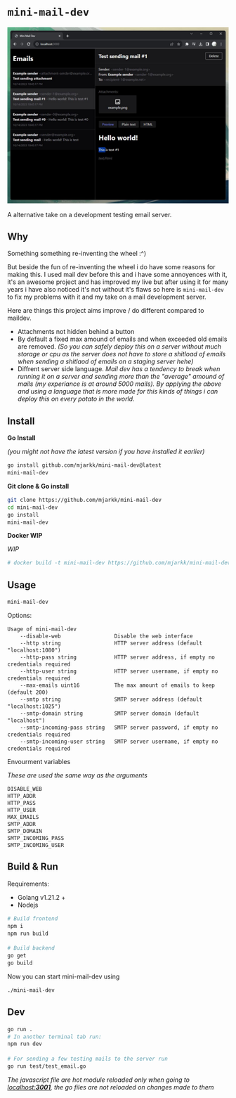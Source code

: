 # `mini-mail-dev`

![Screenshot](/screenshot.jpg?raw=true "Screnshot")

A alternative take on a development testing email server.

## Why

Something something re-inventing the wheel :^)

But beside the fun of re-inventing the wheel i do have some reasons for making this.
I used mail dev before this and i have some annoyences with it, it's an awesome project and has improved my live but after using it for many years i have also noticed it's not without it's flaws so here is `mini-mail-dev` to fix my problems with it and my take on a mail development server.

Here are things this project aims improve / do different compared to maildev.

- Attachments not hidden behind a button
- By default a fixed max amound of emails and when exceeded old emails are removed. _(So you can safely deploy this on a server without much storage or cpu as the server does not have to store a shitload of emails when sending a shitlaod of emails on a staging server hehe)_
- Diffrent server side language. _Mail dev has a tendency to break when running it on a server and sending more than the "average" amound of mails (my experiance is at around 5000 mails). By applying the above and using a language that is more made for this kinds of things i can deploy this on every potato in the world._

## Install

**Go Install**

_(you might not have the latest version if you have installed it earlier)_

```bash
go install github.com/mjarkk/mini-mail-dev@latest
mini-mail-dev
```

**Git clone & Go install**

```bash
git clone https://github.com/mjarkk/mini-mail-dev
cd mini-mail-dev
go install
mini-mail-dev
```

**Docker WIP**

_WIP_

```bash
# docker build -t mini-mail-dev https://github.com/mjarkk/mini-mail-dev.git#main
```

## Usage

```sh
mini-mail-dev
```

Options:

```
Usage of mini-mail-dev
    --disable-web                 Disable the web interface
    --http string                 HTTP server address (default "localhost:1080")
    --http-pass string            HTTP server address, if empty no credentials required
    --http-user string            HTTP server username, if empty no credentials required
    --max-emails uint16           The max amount of emails to keep (default 200)
    --smtp string                 SMTP server address (default "localhost:1025")
    --smtp-domain string          SMTP server domain (default "localhost")
    --smtp-incoming-pass string   SMTP server password, if empty no credentials required
    --smtp-incoming-user string   SMTP server username, if empty no credentials required
```

Envourment variables

_These are used the same way as the arguments_

```
DISABLE_WEB
HTTP_ADDR
HTTP_PASS
HTTP_USER
MAX_EMAILS
SMTP_ADDR
SMTP_DOMAIN
SMTP_INCOMING_PASS
SMTP_INCOMING_USER
```

## Build & Run

Requirements:

- Golang v1.21.2 +
- Nodejs

```bash
# Build frontend
npm i
npm run build

# Build backend
go get
go build
```

Now you can start mini-mail-dev using

```bash
./mini-mail-dev
```

## Dev

```bash
go run .
# In another terminal tab run:
npm run dev

# For sending a few testing mails to the server run
go run test/test_email.go
```

_The javascript file are hot module reloaded only when going to [localhost:**3001**](http://localhost:3001), the go files are not reloaded on changes made to them_
